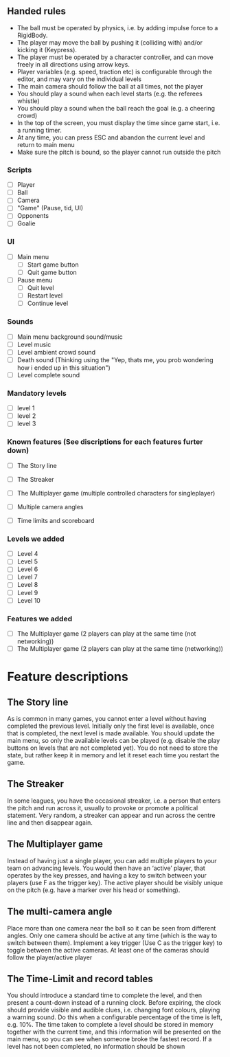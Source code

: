 ## Handed rules
- The ball must be operated by physics, i.e. by adding impulse force to a RigidBody.
- The player may move the ball by pushing it (colliding with) and/or kicking it (Keypress).
- The player must be operated by a character controller, and can move freely in all directions using arrow keys.
- Player variables (e.g. speed, traction etc) is configurable through the editor, and may vary on the individual levels
- The main camera should follow the ball at all times, not the player
- You should play a sound when each level starts (e.g. the referees whistle)
- You should play a sound when the ball reach the goal (e.g. a cheering crowd)
- In the top of the screen, you must display the time since game start, i.e. a running timer.
- At any time, you can press ESC and abandon the current level and return to main menu
- Make sure the pitch is bound, so the player cannot run outside the pitch

### Scripts
- [ ] Player
- [ ] Ball
- [ ] Camera
- [ ] "Game" (Pause, tid, UI)
- [ ] Opponents
- [ ] Goalie

### UI
- [ ] Main menu
    - [ ] Start game button
    - [ ] Quit game button
- [ ] Pause menu
    - [ ] Quit level
    - [ ] Restart level
    - [ ] Continue level

### Sounds
- [ ] Main menu background sound/music
- [ ] Level music
- [ ] Level ambient crowd sound
- [ ] Death sound (Thinking using the "Yep, thats me, you prob wondering how i ended up in this situation")
- [ ] Level complete sound

### Mandatory levels
- [ ] level 1
- [ ] level 2
- [ ] level 3

### Known features (See discriptions for each features furter down)

- [ ] The Story line
- [ ] The Streaker
- [ ] The Multiplayer game (multiple controlled characters for singleplayer)
- [ ] Multiple camera angles
- [ ] Time limits and scoreboard


### Levels we added
- [ ] Level 4
- [ ] Level 5
- [ ] Level 6
- [ ] Level 7
- [ ] Level 8
- [ ] Level 9
- [ ] Level 10

### Features we added
- [ ] The Multiplayer game (2 players can play at the same time (not networking))
- [ ] The Multiplayer game (2 players can play at the same time (networking))

# Feature descriptions
## The Story line
As is common in many games, you cannot enter a level without having completed the previous level. Initially only the first level is available, once that is completed, the next level is made available. You should update the main menu, so only the available levels can be played (e.g. disable the play buttons on levels that are not completed yet). You do not need to store the state, but rather keep it in memory and let it reset each time you restart the game.

## The Streaker
In some leagues, you have the occasional streaker, i.e. a person that enters the pitch and run across it, usually to provoke or promote a political statement. Very random, a streaker can appear and run across the centre line and then disappear again.

## The Multiplayer game
Instead of having just a single player, you can add multiple players to your team on advancing levels. You would then have an ‘active’ player, that operates by the key presses, and having a key to switch between your players (use F as the trigger key). The active player should be visibly unique on the pitch (e.g. have a marker over his head or something). 

## The multi-camera angle

Place more than one camera near the ball so it can be seen from different angles. Only one camera should be active at any time (which is the way to switch between them). Implement a key trigger (Use C as the trigger key) to toggle between the active cameras. At least one of the cameras should follow the player/active player

## The Time-Limit and record tables
You should introduce a standard time to complete the level, and then present a count-down instead of a running clock. Before expiring, the clock should provide visible and audible clues, i.e. changing font colours, playing a warning sound. Do this when a configurable percentage of the time is left, e.g. 10%. The time taken to complete a level should be stored in memory together with the current time, and this information will be presented on the main menu, so you can see when someone broke the fastest record. If a level has not been completed, no information should be shown

